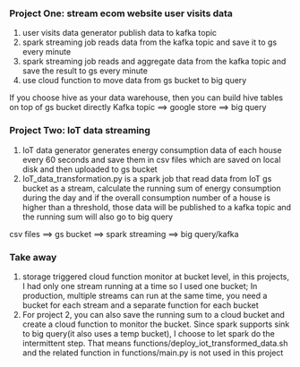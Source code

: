 ### Project One: stream ecom website user visits data
1. user visits data generator publish data to kafka topic
2. spark streaming job reads data from the kafka topic and save it to gs every minute
3. spark streaming job reads and aggregate data from the kafka topic and save the result to gs every minute
4. use cloud function to move data from gs bucket to big query

If you choose hive as your data warehouse, then you can build hive tables on top of gs bucket directly
Kafka topic ==> google store ==> big query

### Project Two: IoT data streaming
1. IoT data generator generates energy consumption data of each house every 60 seconds 
and save them in csv files which are saved on local disk and then uploaded to gs bucket
2. IoT_data_transformation.py is a spark job that read data from IoT gs bucket as a stream, calculate the running sum of
 energy consumption during the day and if the overall consumption number of a house is higher than a threshold, those data will be published 
 to a kafka topic and the running sum will also go to big query

csv files ==> gs bucket ==> spark streaming ==> big query/kafka


### Take away
1. storage triggered cloud function monitor at bucket level, in this projects, I had only one stream running at a time
so I used one bucket; In production, multiple streams can run at the same time, you need a bucket for each stream and a
separate function for each bucket
2. For project 2, you can also save the running sum to a cloud bucket
and create a cloud function to monitor the bucket. Since spark supports sink to big query(it also uses a temp bucket), I choose
to let spark do the intermittent step. That means functions/deploy_iot_transformed_data.sh and the related function in functions/main.py is not used 
in this project
 
